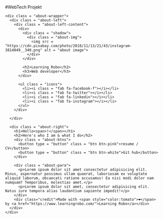 #WebTech Projekt
<!DOCTYPE html>
<html>
  <head>
    <meta charset="utf-8">
    <meta http-equiv="X-UA-Compatible" content="IE=edge">
    <title>About Me Profile card || Learning Robo</title>
    <meta name="viewport" content="width=device-width, initial-scale=1">
    <link rel="stylesheet" href="style.css">
    <link rel="stylesheet" href="https://cdnjs.cloudflare.com/ajax/libs/font-awesome/5.15.1/css/all.min.css" integrity="sha512-+4zCK9k+qNFUR5X+cKL9EIR+ZOhtIloNl9GIKS57V1MyNsYpYcUrUeQc9vNfzsWfV28IaLL3i96P9sdNyeRssA==" crossorigin="anonymous" />
  </head>
  <body>
    
    <div class = "about-wrapper">
      <div class = "about-left">
        <div class = "about-left-content">
          <div>
            <div class = "shadow">
              <div class = "about-img">
                <img src = "https://cdn.pixabay.com/photo/2018/11/13/21/43/instagram-3814049__340.png" alt = "about image">
              </div>
            </div>

            <h2>Learning Robo</h2>
            <h3>Web developer</h3>
          </div>

          <ul class = "icons">
            <li><i class = "fab fa-facebook-f"></i></li>
            <li><i class = "fab fa-twitter"></i></li>
            <li><i class = "fab fa-linkedin"></i></li>
            <li><i class = "fab fa-instagram"></i></li>
          </ul>
        </div>
        
      </div>

      <div class = "about-right">
        <h1>Hello<span>!</span></h1>
        <h2>Here's who I am & what I do</h2>
        <div class = "about-btns">
          <button type = "button" class = "btn btn-pink">resume / CV</button>
          <button type = "button" class = "btn btn-white">Git hub</button>
        </div>

        <div class = "about-para">
          <p>Lorem ipsum dolor sit amet consectetur adipisicing elit. Minus, aspernatur possimus ullam quaerat, laboriosam ex voluptate aliquid laborum, obcaecati ratione accusamus! Ea nisi modi dolor nam numquam? Temporibus, molestias amet.</p>
          <p>Lorem ipsum dolor sit amet, consectetur adipisicing elit. Natus iure tempora alias laudantium sapiente impedit!</p>
        </div>
        <div class="credit">Made with <span style="color:tomato">❤</span> by <a href="https://www.learningrobo.com/">Learning Robo</a></div>
      </div>
    </div>
  </body>
</html>
